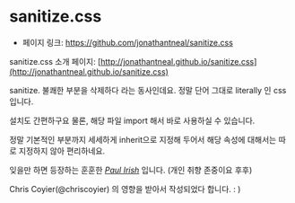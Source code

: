 sanitize.css
==================================================
- 페이지 링크: https://github.com/jonathantneal/sanitize.css

sanitize.css 소개 페이지: [http://jonathantneal.github.io/sanitize.css](http://jonathantneal.github.io/sanitize.css)

sanitize. 불쾌한 부분을 삭제하다 라는 동사인데요. 정말 단어 그대로 literally 인 css 입니다.

설치도 간편하구요 물론, 해당 파일 import 해서 바로 사용하실 수 있습니다.

정말 기본적인 부분까지 세세하게 inherit으로 지정해 두어서 해당 속성에 대해서는 따로 지정하지 않아 편리하네요.

잊을만 하면 등장하는 훈훈한 *[Paul Irish](http://www.paulirish.com/about/)* 입니다. (개인 취향 존중이요 후후)

Chris Coyier(@chriscoyier) 의 영향을 받아서 작성되었다 합니다. : )
